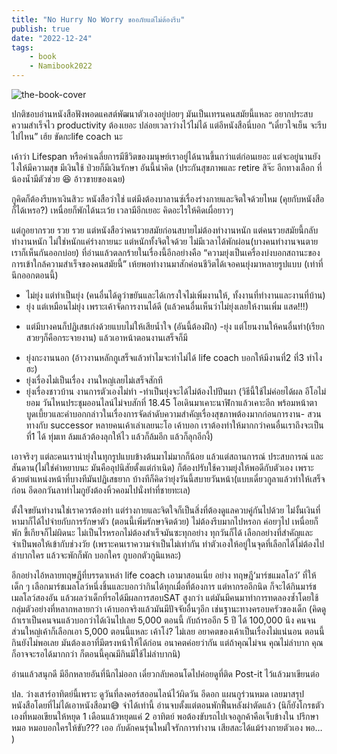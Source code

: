 ```yaml
---
title: "No Hurry No Worry ขออภัยแต่ไม่ต้องรีบ"
publish: true
date: "2022-12-24"
tags:
    - book
    - Namibook2022
---
```


![the-book-cover](/posts/no-hurry-no-worry/cover.webp)

ปกติชอบอ่านหนังสือฟังพอดแคสต์พัฒนาตัวเองอยู่บ่อยๆ มันเป็นเทรนคนสมัยนี้แหละ อยากประสบความสำเร็จไว productivity ต้องเยอะ ปล่อยเวลาว่างไว้ไม่ได้ แต่อีหนังสือนี่บอก “เดี๋ยวใจเย็น จะรีบไปไหน” เฮ้ย ขัดกะlife coach นะ

เค้าว่า Lifespan หรือค่าเฉลี่ยการมีชีวิตของมนุษย์เราอยู่ได้นานขึ้นกว่าแต่ก่อนเยอะ แต่จะอยู่นานยังไงให้มีความสุข มีเงินใช้ ป่วยก็มีเงินรักษา อันนี้น่าคิด (ประกันสุขภาพและ retire สิจ๊ะ อีกทางเลือก ที่น้องน้ำมีตัวช่วย 😆 อ้าวขายของเฉย) 

กูคิดก็ต้องรีบหาเงินสิวะ หนังสือว่าใช่ แต่มึงต้องบาลานซ์เรื่องร่างกายและจิตใจด้วยไหม (คุยกับหนังสือก็ได้เหรอ?) เหนื่อยก็พักได้นะเว้ย เวลามีอีกเยอะ คิดอะไรให้คิดเผื่อยาวๆ 

แต่กูอยากรวย รวย รวย แต่หนังสือว่าคนรวยสมัยก่อนสบายไม่ต้องทำงานหนัก แต่คนรวยสมัยนี้กลับทำงานหนัก ไม่ใช่หนักแค่ร่างกายนะ แต่หนักทั้งจิตใจด้วย ไม่มีเวลาได้พักผ่อน(บางคนทำงานจนตายเราก็เห็นกันออกบ่อย) 
ที่อ่านแล้วตลกร้ายในเรื่องนี้อีกอย่างคือ 
“ความยุ่งเป็นเครื่องบ่งบอกสถานะของการเข้าใกล้ความสำเร็จของคนสมัยนี้”
เห้ยพอทำงานมาสักค่อนชีวิตได้เจอคนยุ่งมาหลายรูปแบบ (เท่าที่นึกออกตอนนี้)
- ไม่ยุ่ง แต่ทำเป็นยุ่ง (คนอื่นได้ดูว่าขยันและได้เกรงใจไม่เพิ่มงานให้, ทั้งงานที่ทำงานและงานที่บ้าน)
- ยุ่ง แต่เหมือนไม่ยุ่ง เพราะเค้าจัดการงานได้ดี (แล้วคนอื่นเห็นว่าไม่ยุ่งเลยให้งานเพิ่ม แสด!!!) 
* แต่มีบางคนก็ปฏิเสธเก่งด้วยแบบไม่ให้เสียน้ำใจ (อันนี้ต้องฝึก)
-ยุ่ง แต่โยนงานให้คนอื่นทำ(เรียกสวยๆก็คือกระจายงาน) แล้วเอาหน้าตอนงานเสร็จก็มี
- ยุ่งกะงานนอก (อ้าวงานหลักกูเสร็จแล้วทำไมจะทำไม่ได้ life coach บอกให้มีงานที่2 ที่3 ทำไงฮะ) 
- ยุ่งเรื่องไม่เป็นเรื่อง งานใหญ่เลยไม่เสร็จสักที
- ยุ่งเรื่องชาวบ้าน งานการตัวเองไม่ทำ 
-ทำเป็นยุ่งจะได้ไม่ต้องไปปีนผา (วิธีนี้ใช้ไม่ค่อยได้ผล อีโอไม่ยอม วันไหนประชุมออนไลน์ไม่จบสักที่ 18.45 โอเดินมาเคาะนาฬิกาแล้วเคาะอีก พร้อมหน้าตาบูดเบี้ยวและคำบอกกล่าวในเรื่องการจัดลำดับความสำคัญเรื่องสุขภาพต้องมากก่อนการงาน- สวนทางกับ successor หลายคนเค้าเล่าเลยนะโอ เค้าบอก เราต้องทำให้มากกว่าคนอื่นเราถึงจะเป็นที่1 ได้ ทุ่มเท ล้มแล้วต้องลุกให้ไว แล้วก็ล้มอีก แล้วก็ลุกอีกงี้)

เอาจริงๆ แต่ละคนเราน่ายุ่งในทุกรูปแบบข้างต้นมาไม่มากก็น้อย แล้วแต่สถานการณ์ ประสบการณ์ และสันดาน(ไม่ใช่คำหยาบนะ มันคืออุปนิสัยตั้งแต่กำเนิด) ก็ต้องปรับใช้ความยุ่งให้พอดีกับตัวเอง เพราะด้วยตำแหน่งหน้าที่บางทีมันปฏิเสธยาก บ้างทีก็คิดว่ายุ่งวันนี้สบายวันหน้า(แบบเดี๋ยวกูลาแล้วทำให้เสร็จก่อน อีดอกวันลาทำไมกูยังต้องหิ้วคอมไปนั่งทำที่ชายทะเล)

ตั้งใจขยันทำงานใช่เราควรต้องทำ แต่ร่างกายและจิตใจก็เป็นสิ่งที่ต้องดูแลควบคู่กันไปด้วย ไม่งั้นเงินที่หามาก็ได้ไปจ่ายกับการรักษาตัว (ตอนนี้เพิ่มรักษาจิตด้วย) ไม่ต้องรีบมากไปหรอก ค่อยๆไป เหนื่อยก็พัก ขี้เกียจก็ไม่ผิดนะ ไม่เป็นไรหรอกไม่ต้องสำเร็จมันซะทุกอย่าง ทุกวันก็ได้  เลือกอย่างที่สำคัญและจำเป็นพอให้เข้ากับช่วงวัย (เพราะคนเราความจำเป็นไม่เท่ากัน ทำตัวเองให้อยู่ในจุดที่เลือกได้ไม่ต้องไปลำบากใคร แล้วจะพักก็พัก บอกใคร กูบอกตัวกูนิแหละ) 

อีกอย่างไอ้หลายทฤษฎีที่บรรดาเหล่า life coach เอามาสอนเนี่ย อย่าง ทฤษฎี‘มาร์ชแมลโลว์’ ที่ให้เด็ก ๆ เลือกมาร์ชเมลโลว์หนึ่งชิ้นและบอกว่ากินได้ทุกเมื่อที่ต้องการ แต่หากรออีกนิด ก็จะได้กินมาร์ชเมลโลว์สองอัน แล้วผลว่าเด็กที่รอได้มีผลการสอบSAT สูงกว่า แต่มันมีคนมาทำการทดลองซ้ำโดยใช้กลุ่มตัวอย่างที่หลากหลายกว่า เค้าบอกจริงแล้วมันมีปัจจัยอื่นๆอีก เช่นฐานะทางครอบครัวของเด็ก (คิดดู ถ้าเราเป็นคนจนแล้วบอกว่าได้เงินไปเลย 5,000 ตอนนี้ กับถ้ารออีก 5 ปี ได้ 100,000 นึง คนจนส่วนใหญ่เค้าก็เลือกเอา 5,000 ตอนนี้แหละ เค้าโง่? ไม่เลย อยาคตของเค้าเป็นเรื่องไม่แน่นอน ตอนนี้กินยังไม่พอเลย มันต้องเอาที่มีตรงหน้าให้ได้ก่อน อนาคตค่อยว่ากัน แต่ถ้าคุณไม่จน คุณไม่ลำบาก คุณก็อาจจะรอได้มากกว่า ก็ตอนนี้คุณมีกินมีใช้ไม่ลำบากนิ) 

อ่านแล้วสนุกดี มีอีกหลายอันที่นึกไม่ออก เดี๋ยวกลับคอนโดไปค่อยดูที่ติด Post-it ไว้แล้วมาเขียนต่อ

ปล. ว่างเสาร์อาทิตย์นี้เพราะ ดูวันที่ลงคอร์สออนไลน์ไว้ผิดวัน อีดอก แผนกูร่วนหมด เลยมาสรุปหนังสือโดยที่ไม่ได้เอาหนังสือมา😅 จำได้เท่านี้ อ่านจบตั้งแต่ตอนพักฟื้นหลังผ่าตัดแล้ว 
(นิก็ยังโกรธตัวเองที่หมอเขียนให้หยุด 1 เดือนแล้วหยุดแค่ 2 อาทิตย์ พอต้องขับรถไปเจอลูกค้าคือเจ็บข้างใน ปรึกษาหมอ หมอบอกใครให้ขับ??? เออ กับดักคนรุ่นใหม่ใจรักการทำงาน เสียสละได้แม้ร่างกายตัวเอง พอ… )